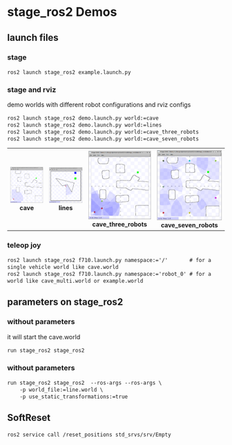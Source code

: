# stage_ros2 Demos

## launch files

### stage
```
ros2 launch stage_ros2 example.launch.py
```
### stage and rviz
demo worlds with different robot configurations and rviz configs
```
ros2 launch stage_ros2 demo.launch.py world:=cave
ros2 launch stage_ros2 demo.launch.py world:=lines
ros2 launch stage_ros2 demo.launch.py world:=cave_three_robots
ros2 launch stage_ros2 demo.launch.py world:=cave_seven_robots
```
<table>
  <tr>
    <th><img src="cave.png" width="200px"/> <br>cave</th>
    <th><img src="lines.png" width="200px"/> <br>lines</th>
    <th><img src="cave_three_robots.png" width="200px"/> <br>cave_three_robots</th>
    <th><img src="cave_seven_robots.png" width="200px"/> <br>cave_seven_robots</th>
  </tr> 
</table>

### teleop joy

```
ros2 launch stage_ros2 f710.launch.py namespace:='/'       # for a single vehicle world like cave.world
ros2 launch stage_ros2 f710.launch.py namespace:='robot_0' # for a world like cave_multi.world or example.world
```


## parameters on stage_ros2
### without parameters
it will start the cave.world
```
run stage_ros2 stage_ros2 
```
### without parameters
```
run stage_ros2 stage_ros2  --ros-args --ros-args \
    -p world_file:=line.world \ 
    -p use_static_transformations:=true
```

## SoftReset

```
ros2 service call /reset_positions std_srvs/srv/Empty
```